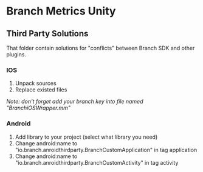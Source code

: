 # Branch Metrics Unity
## Third Party Solutions

That folder contain solutions for "conflicts" between Branch SDK and other plugins.

### IOS
1. Unpack sources
2. Replace existed files

*Note: don't forget add your branch key into file named "BranchiOSWrapper.mm"*

### Android
1. Add library to your project (select what library you need)
2. Change android:name to "io.branch.anroidthirdparty.BranchCustomApplication" in tag application
3. Change android:name to "io.branch.anroidthirdparty.BranchCustomActivity" in tag activity

